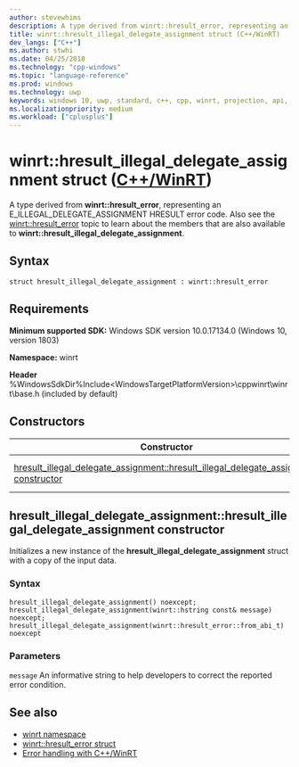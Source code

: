 ```yaml
---
author: stevewhims
description: A type derived from winrt::hresult_error, representing an E_ILLEGAL_DELEGATE_ASSIGNMENT HRESULT error code.
title: winrt::hresult_illegal_delegate_assignment struct (C++/WinRT)
dev_langs: ["C++"]
ms.author: stwhi
ms.date: 04/25/2018
ms.technology: "cpp-windows"
ms.topic: "language-reference"
ms.prod: windows
ms.technology: uwp
keywords: windows 10, uwp, standard, c++, cpp, winrt, projection, api, reference, hresult, error, code, E_ILLEGAL_DELEGATE_ASSIGNMENT
ms.localizationpriority: medium
ms.workload: ["cplusplus"]
---
```


# winrt::hresult_illegal_delegate_assignment struct ([C++/WinRT](/windows/uwp/cpp-and-winrt-apis/intro-to-using-cpp-with-winrt))
A type derived from **winrt::hresult_error**, representing an E_ILLEGAL_DELEGATE_ASSIGNMENT HRESULT error code. Also see the [winrt::hresult_error](hresult-error.md) topic to learn about the members that are also available to **winrt::hresult_illegal_delegate_assignment**.

## Syntax
```cppwinrt
struct hresult_illegal_delegate_assignment : winrt::hresult_error
```

## Requirements
**Minimum supported SDK:** Windows SDK version 10.0.17134.0 (Windows 10, version 1803)

**Namespace:** winrt

**Header** %WindowsSdkDir%Include\<WindowsTargetPlatformVersion>\cppwinrt\winrt\base.h (included by default)

## Constructors
|Constructor|Description|
|------------|-----------------|
|[hresult_illegal_delegate_assignment::hresult_illegal_delegate_assignment constructor](#hresultillegaldelegateassignmenthresultillegaldelegateassignment-constructor)|Initializes a new instance of the **hresult_illegal_delegate_assignment** struct with a copy of the input data.|

## hresult_illegal_delegate_assignment::hresult_illegal_delegate_assignment constructor
Initializes a new instance of the **hresult_illegal_delegate_assignment** struct with a copy of the input data.

### Syntax
```cppwinrt
hresult_illegal_delegate_assignment() noexcept;
hresult_illegal_delegate_assignment(winrt::hstring const& message) noexcept;
hresult_illegal_delegate_assignment(winrt::hresult_error::from_abi_t) noexcept
```

### Parameters
`message`
An informative string to help developers to correct the reported error condition.

## See also 
* [winrt namespace](../winrt.md)
* [winrt::hresult_error struct](hresult-error.md)
* [Error handling with C++/WinRT](/windows/uwp/cpp-and-winrt-apis/error-handling)
